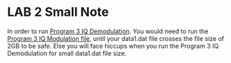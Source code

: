 
# LAB 2 Small Note
In order to run [Program 3 IQ Demodulation](Q3_IQ_DeModulation.grc). You would need to run the [Program 3 IQ Modulation file](Q3_IQ_Modulation.grc),
until your data1.dat file crosses the file size of 2GB to be safe. Else you will face hiccups when you run the Program 3 IQ Demodulation for small data1.dat file size.
